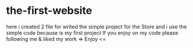 # the-first-website
 here i created 2 file for writed the simple project for the Store
and i use the simple code because is my first project 
If you enjoy on my code please following me & liked my work 
=> Enjoy <=
